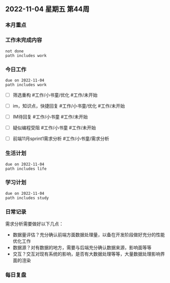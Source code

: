 
##  2022-11-04 星期五 第44周 

### 本月重点

### 工作未完成内容
```tasks
not done
path includes work
```


### 今日工作


```tasks
due on 2022-11-04
path includes work
```
- [ ] 筛选重构 #工作/小书童/优化 #工作/未开始
- [ ] im，知识点，快捷回复 #工作/小书童/优化  #工作/未开始
- [ ] IM待回复 #工作/小书童 #工作/未开始
- [ ] 疑似编程受阻 #工作/小书童 #工作/未开始
- [ ] 前端11月sprint1需求分析 #工作/小书童/需求分析




### 生活计划
```tasks
due on 2022-11-04
path includes life
```


### 学习计划
```tasks
due on 2022-11-04
path includes study
```


### 日常记录

需求分析需要做好以下几点：
- 数据量评估？充分确认前端方面数据处理量，以备在开发阶段做好充分的性能优化工作
- 数据源？对有数据的地方，需要与后端充分确认数据来源，影响面等等
- 交互？交互对现有系统的影响，是否有大数据处理等等，大量数据处理影响界面的渲染

### 每日复盘




